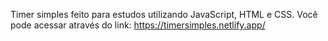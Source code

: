 Timer simples feito para estudos utilizando JavaScript, HTML e CSS.
Você pode acessar através do link: https://timersimples.netlify.app/
